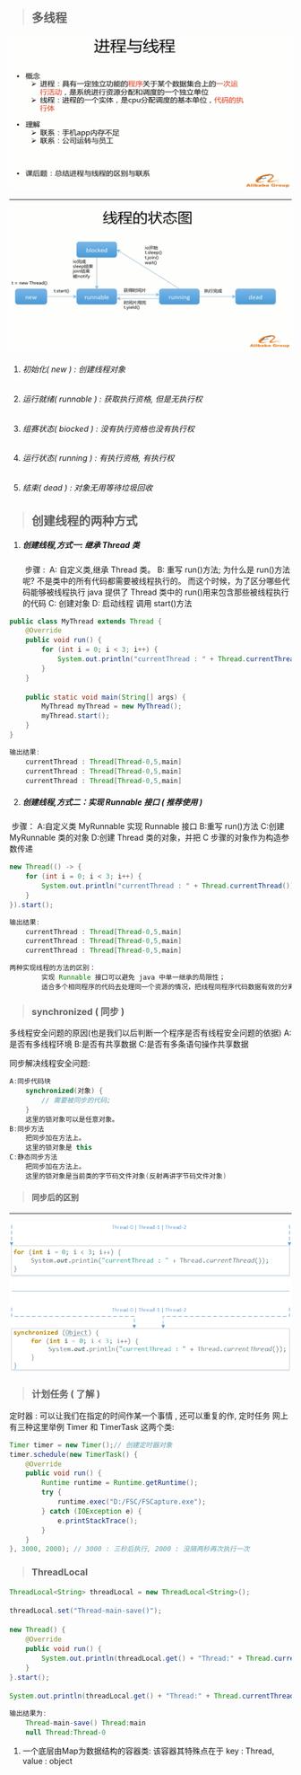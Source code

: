 > ## 多线程

![进程与线程直接的关系](img/CourseAndThread.png)

---

![线程状态图](img/AlibaibaiThreadState.png)

1. ###### 初始化( new ) : 创建线程对象

2. ###### 运行就绪( runnable ) : 获取执行资格, 但是无执行权

3. ###### 组赛状态( biocked ) : 没有执行资格也没有执行权

4. ###### 运行状态( running ) : 有执行资格, 有执行权

5. ###### 结束( dead ) : 对象无用等待垃圾回收



> ## 创建线程的两种方式

1. ##### 创建线程,方式一: 继承 Thread 类

   ​	步骤 : 
   ​		A: 自定义类,继承 Thread 类。
   		B: 重写 run()方法;
   			为什么是 run()方法呢?
   			不是类中的所有代码都需要被线程执行的。
   			而这个时候，为了区分哪些代码能够被线程执行
   			java 提供了 Thread 类中的 run()用来包含那些被线程执行的代码
   		C: 创建对象
   		D: 启动线程 调用 start()方法

``` java
public class MyThread extends Thread {
	@Override
	public void run() {
   		for (int i = 0; i < 3; i++) {
   			System.out.println("currentThread : " + Thread.currentThread());
   		}
   	}

   	public static void main(String[] args) {
   		MyThread myThread = new MyThread();
   		myThread.start();
	}
}
```

``` java
输出结果: 
	currentThread : Thread[Thread-0,5,main]
	currentThread : Thread[Thread-0,5,main]
	currentThread : Thread[Thread-0,5,main]
```

2. ##### 创建线程,方式二：实现 Runnable 接口 ( 推荐使用 )
  ​	步骤：
                A:自定义类 MyRunnable 实现 Runnable 接口
                B:重写 run()方法
                C:创建 MyRunnable 类的对象
                D:创建 Thread 类的对象，并把 C 步骤的对象作为构造参数传递

``` java
new Thread(() -> {
    for (int i = 0; i < 3; i++) {
        System.out.println("currentThread : " + Thread.currentThread());
    }
}).start();
```

```java
输出结果: 
    currentThread : Thread[Thread-0,5,main]
    currentThread : Thread[Thread-0,5,main]
    currentThread : Thread[Thread-0,5,main]
```

```java
两种实现线程的方法的区别：
		实现 Runnable 接口可以避免 java 中单一继承的局限性；
		适合多个相同程序的代码去处理同一个资源的情况，把线程同程序代码数据有效的分离
```



> ### synchronized ( 同步 )

多线程安全问题的原因(也是我们以后判断一个程序是否有线程安全问题的依据)
    A:是否有多线程环境
    B:是否有共享数据
    C:是否有多条语句操作共享数据

同步解决线程安全问题: 

```java
A:同步代码块
    synchronized(对象) {
    	// 需要被同步的代码;
    } 
	这里的锁对象可以是任意对象。 
B:同步方法
    把同步加在方法上。
    这里的锁对象是 this
C:静态同步方法
    把同步加在方法上。
    这里的锁对象是当前类的字节码文件对象(反射再讲字节码文件对象)
```
> #### 同步后的区别

---

![同步后的区别](img/synchronized.png)

> ### 计划任务 ( 了解 )

定时器 : 可以让我们在指定的时间作某一个事情 , 还可以重复的作, 定时任务 网上有三种这里举例 Timer 和 TimerTask 这两个类: 


```java
Timer timer = new Timer();// 创建定时器对象
timer.schedule(new TimerTask() {
    @Override
    public void run() {
        Runtime runtime = Runtime.getRuntime();
        try {
            runtime.exec("D:/FSC/FSCapture.exe");
        } catch (IOException e) {
            e.printStackTrace();
        }
    }
}, 3000, 2000); // 3000 : 三秒后执行, 2000 : 没隔两秒再次执行一次
```



> ### ThreadLocal

```java
ThreadLocal<String> threadLocal = new ThreadLocal<String>();

threadLocal.set("Thread-main-save()");

new Thread() {
    @Override
    public void run() {
        System.out.println(threadLocal.get() + "Thread:" + Thread.currentThread().getName());
    }
}.start();

System.out.println(threadLocal.get() + "Thread:" + Thread.currentThread().getName());
```

```java
输出结果为: 
    Thread-main-save() Thread:main
    null Thread:Thread-0
```

1. 一个底层由Map为数据结构的容器类: 该容器其特殊点在于 key : Thread, value : object



